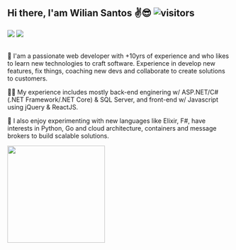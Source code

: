 Hi there, I'am Wilian Santos ✌😎 ![visitors](https://visitor-badge.glitch.me/badge?page_id=${your.username}.${your.repo.id})
---

<div> 
  <a href = "mailto:wilian.nascimento@gmail.com"><img src="https://img.shields.io/badge/-Gmail-%23333?style=for-the-badge&logo=gmail&logoColor=white" target="_blank"></a>
  <a href="https://www.linkedin.com/in/wilian-n-santos" target="_blank"><img src="https://img.shields.io/badge/-LinkedIn-%230077B5?style=for-the-badge&logo=linkedin&logoColor=white" target="_blank"></a> 
</div>  
<br/>

💚 I'am a passionate web developer with +10yrs of experience and who likes to learn new technologies to craft software. Experience in develop new features, fix things, coaching new devs and collaborate to create solutions to customers.

 🐱‍🏍 My experience includes mostly back-end enginering w/ ASP.NET/C# (.NET Framework/.NET Core) & SQL Server, and front-end w/ Javascript using jQuery & ReactJS. 

🚀 I also enjoy experimenting with new languages ​​like Elixir, F#, have interests in Python, Go and cloud architecture, containers and message brokers to build scalable solutions. 
<br/>
<div align="left">
  <img height="220em" src="https://github-readme-stats.vercel.app/api/top-langs/?username=willianns&layout=compact&langs_count=9&theme=dark"/>
</div>
